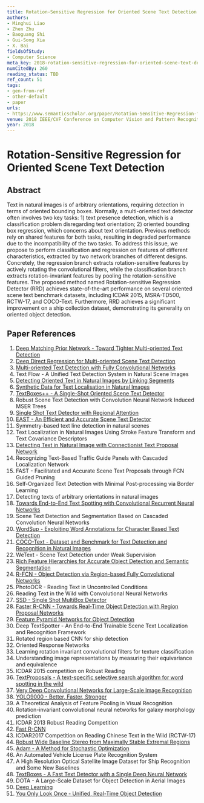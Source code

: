 ```yaml
---
title: Rotation-Sensitive Regression for Oriented Scene Text Detection
authors:
- Minghui Liao
- Zhen Zhu
- Baoguang Shi
- Gui-Song Xia
- X. Bai
fieldsOfStudy:
- Computer Science
meta_key: 2018-rotation-sensitive-regression-for-oriented-scene-text-detection
numCitedBy: 260
reading_status: TBD
ref_count: 51
tags:
- gen-from-ref
- other-default
- paper
urls:
- https://www.semanticscholar.org/paper/Rotation-Sensitive-Regression-for-Oriented-Scene-Liao-Zhu/31f8c58679b52ff5c67bf4e46704c678a2968d6f?sort=total-citations
venue: 2018 IEEE/CVF Conference on Computer Vision and Pattern Recognition
year: 2018
---
```


# Rotation-Sensitive Regression for Oriented Scene Text Detection

## Abstract

Text in natural images is of arbitrary orientations, requiring detection in terms of oriented bounding boxes. Normally, a multi-oriented text detector often involves two key tasks: 1) text presence detection, which is a classification problem disregarding text orientation; 2) oriented bounding box regression, which concerns about text orientation. Previous methods rely on shared features for both tasks, resulting in degraded performance due to the incompatibility of the two tasks. To address this issue, we propose to perform classification and regression on features of different characteristics, extracted by two network branches of different designs. Concretely, the regression branch extracts rotation-sensitive features by actively rotating the convolutional filters, while the classification branch extracts rotation-invariant features by pooling the rotation-sensitive features. The proposed method named Rotation-sensitive Regression Detector (RRD) achieves state-of-the-art performance on several oriented scene text benchmark datasets, including ICDAR 2015, MSRA-TD500, RCTW-17, and COCO-Text. Furthermore, RRD achieves a significant improvement on a ship collection dataset, demonstrating its generality on oriented object detection.

## Paper References

1. [Deep Matching Prior Network - Toward Tighter Multi-oriented Text Detection](2017-deep-matching-prior-network-toward-tighter-multi-oriented-text-detection)
2. [Deep Direct Regression for Multi-oriented Scene Text Detection](2017-deep-direct-regression-for-multi-oriented-scene-text-detection)
3. [Multi-oriented Text Detection with Fully Convolutional Networks](2016-multi-oriented-text-detection-with-fully-convolutional-networks)
4. Text Flow - A Unified Text Detection System in Natural Scene Images
5. [Detecting Oriented Text in Natural Images by Linking Segments](2017-detecting-oriented-text-in-natural-images-by-linking-segments)
6. [Synthetic Data for Text Localisation in Natural Images](2016-synthetic-data-for-text-localisation-in-natural-images)
7. [TextBoxes++ - A Single-Shot Oriented Scene Text Detector](2018-textboxes-a-single-shot-oriented-scene-text-detector)
8. Robust Scene Text Detection with Convolution Neural Network Induced MSER Trees
9. [Single Shot Text Detector with Regional Attention](2017-single-shot-text-detector-with-regional-attention)
10. [EAST - An Efficient and Accurate Scene Text Detector](2017-east-an-efficient-and-accurate-scene-text-detector)
11. Symmetry-based text line detection in natural scenes
12. Text Localization in Natural Images Using Stroke Feature Transform and Text Covariance Descriptors
13. [Detecting Text in Natural Image with Connectionist Text Proposal Network](2016-detecting-text-in-natural-image-with-connectionist-text-proposal-network)
14. Recognizing Text-Based Traffic Guide Panels with Cascaded Localization Network
15. FAST - Facilitated and Accurate Scene Text Proposals through FCN Guided Pruning
16. Self-Organized Text Detection with Minimal Post-processing via Border Learning
17. Detecting texts of arbitrary orientations in natural images
18. [Towards End-to-End Text Spotting with Convolutional Recurrent Neural Networks](2017-towards-end-to-end-text-spotting-with-convolutional-recurrent-neural-networks)
19. Scene Text Detection and Segmentation Based on Cascaded Convolution Neural Networks
20. [WordSup - Exploiting Word Annotations for Character Based Text Detection](2017-wordsup-exploiting-word-annotations-for-character-based-text-detection)
21. [COCO-Text - Dataset and Benchmark for Text Detection and Recognition in Natural Images](2016-coco-text-dataset-and-benchmark-for-text-detection-and-recognition-in-natural-images)
22. WeText - Scene Text Detection under Weak Supervision
23. [Rich Feature Hierarchies for Accurate Object Detection and Semantic Segmentation](2014-rich-feature-hierarchies-for-accurate-object-detection-and-semantic-segmentation)
24. [R-FCN - Object Detection via Region-based Fully Convolutional Networks](2016-r-fcn-object-detection-via-region-based-fully-convolutional-networks)
25. PhotoOCR - Reading Text in Uncontrolled Conditions
26. Reading Text in the Wild with Convolutional Neural Networks
27. [SSD - Single Shot MultiBox Detector](2016-ssd-net.md)
28. [Faster R-CNN - Towards Real-Time Object Detection with Region Proposal Networks](2015-faster-r-cnn-towards-real-time-object-detection-with-region-proposal-networks)
29. [Feature Pyramid Networks for Object Detection](2017-feature-pyramid-networks-for-object-detection)
30. Deep TextSpotter - An End-to-End Trainable Scene Text Localization and Recognition Framework
31. Rotated region based CNN for ship detection
32. Oriented Response Networks
33. Learning rotation invariant convolutional filters for texture classification
34. Understanding image representations by measuring their equivariance and equivalence
35. ICDAR 2015 competition on Robust Reading
36. [TextProposals - A text-specific selective search algorithm for word spotting in the wild](2017-textproposals-a-text-specific-selective-search-algorithm-for-word-spotting-in-the-wild)
37. [Very Deep Convolutional Networks for Large-Scale Image Recognition](2014-vggnet.md)
38. [YOLO9000 - Better, Faster, Stronger](2017-yolo9000-better-faster-stronger)
39. A Theoretical Analysis of Feature Pooling in Visual Recognition
40. Rotation-invariant convolutional neural networks for galaxy morphology prediction
41. ICDAR 2013 Robust Reading Competition
42. [Fast R-CNN](2015-fast-r-cnn)
43. ICDAR2017 Competition on Reading Chinese Text in the Wild (RCTW-17)
44. [Robust Wide Baseline Stereo from Maximally Stable Extremal Regions](2002-robust-wide-baseline-stereo-from-maximally-stable-extremal-regions)
45. [Adam - A Method for Stochastic Optimization](2015-adam-a-method-for-stochastic-optimization)
46. An Automated Vehicle License Plate Recognition System
47. A High Resolution Optical Satellite Image Dataset for Ship Recognition and Some New Baselines
48. [TextBoxes - A Fast Text Detector with a Single Deep Neural Network](2017-textboxes-a-fast-text-detector-with-a-single-deep-neural-network)
49. DOTA - A Large-Scale Dataset for Object Detection in Aerial Images
50. [Deep Learning](2016-deep-learning)
51. [You Only Look Once - Unified, Real-Time Object Detection](2016-you-only-look-once-unified-real-time-object-detection)
